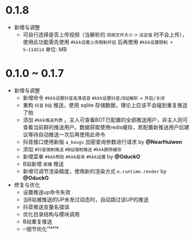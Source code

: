 # 0.1.8

* 新增与调整
  * 可自行选择是否上传视频（当解析的 `视频文件大小` > `设定值` 时不会上传），使用此功能需先使用 `#kkk设置上传限制开启` 后再使用 `#kkk设置限制 + 5~114514` 单位: MB
  

# 0.1.0 ~ 0.1.7

* 新增与调整
  * 新增命令 `#kkk设置抖音高清语音` `#kkk设置抖音/B站解析` + `开启/关闭`
  * 重构 `抖音` `B站` 推送，使用 sqlite 存储数据，理论上应该不会碰到重复推送了帕
  * 添加 `#kkk推送列表` 。主人可查看BOT已配置的全部推送用户，非主人则可查看当前群的推送用户。数据获取使用redis缓存，若配置新推送用户后建议等待自动推送一次后再使用此命令
  * 抖音接口使用新版 `a_bougs` 加密查询参数进行请求 by **@NearHuiwen**
  * 添加 `#抖音强制推送` `#B站强制推送` `#kkk删除缓存`
  * 新增菜单 `#kkk帮助` `#kkk版本` `#kkk设置` by **@OduckO**
  * B站新增 `直播` 推送
  * 新增可调节渲染精度，使用新的渲染方式 `e.runtime.render` by **@OduckO**
* 修复与优化
  * 设置推送up命令失效
  * 当B站被推送的UP未发过动态时，自动跳过该UP的推送
  * 抖音推送变量名错误
  * 优化目录结构与模块调用
  * B站重复推送
  * 💦细节优化¹¹⁴⁵¹⁴
